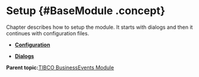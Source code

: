 # Setup {#BaseModule .concept}

Chapter describes how to setup the module. It starts with dialogs and then it continues with configuration files.

-   **[Configuration](../../../modules/bebe/setup/configuration/configuration.md)**  

-   **[Dialogs](../../../modules/bebe/setup/dialogs/dialogs.md)**  


**Parent topic:**[TIBCO BusinessEvents Module](../../../modules/bebe/index.md)

